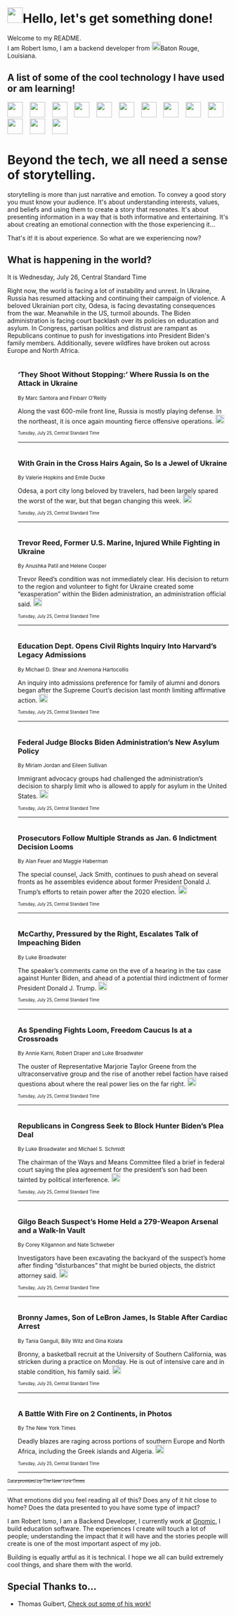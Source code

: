 <h1><img src="https://emojis.slackmojis.com/emojis/images/1643514375/3493/hot-coffee.gif?1643514375" width="35"/>Hello, let's get something done!</h1>

<p>Welcome to my README.<br/>
I am Robert Ismo, I am a backend developer from <img src="https://emojis.slackmojis.com/emojis/images/1638395689/50435/moulin_rouge.png?1638395689" width="20"/>Baton Rouge, Louisiana.</p>
<h2>A list of some of the cool technology I have used or am learning!</h2>
<p>
<img src="https://emojis.slackmojis.com/emojis/images/1643516091/21142/meow_bongotap.gif?1643516091" width="35" alt="">
<img src="https://img.shields.io/badge/Favorite%20Frontend%20Framework-SvelteKit-f83903" alt="">
<img src="https://img.shields.io/badge/Second%20Favorite-Vue-40b581" alt="">
<img src="https://img.shields.io/badge/Most%20Used%20Runtime-Nodejs-78b061" alt="">
<img src="https://emojis.slackmojis.com/emojis/images/1643517416/34482/fire.gif?1643517416" width="35" alt="">
<img src="https://img.shields.io/badge/Javascript%20But%20Better-Typescript-0078ca" alt="">
<img src="https://img.shields.io/badge/Favorite%20Language-Elixir-3e244d" alt="">
<img src="https://img.shields.io/badge/Containerize%20Everything-Docker-6ac9ef" alt="">
<img src="https://emojis.slackmojis.com/emojis/images/1643514596/5999/meow_party.gif?1643514596" width="35" alt="">
<img src="https://img.shields.io/badge/API%20Love%20Language-Graphql-de32a5" alt="">
<img src="https://img.shields.io/badge/Our%20Favorite%20Version%20Controller-Git-e94f33" alt="">
<img src="https://img.shields.io/badge/Favorite%20Database-Redis-d42d1d" alt="">
<img src="https://emojis.slackmojis.com/emojis/images/1643514559/5584/deployparrot.gif?1643514559" width="35" alt="">
<img src="https://img.shields.io/badge/Container%20Interstate-RabbitMQ-f66200" alt="">
<img src="https://img.shields.io/badge/Gotta%20Learn-Kubernetes-316adf" alt="">
<img src="https://img.shields.io/badge/Really%20Mature%20Now-WASM-654fef" alt="">
<img src="https://emojis.slackmojis.com/emojis/images/1666642497/61942/dance_vibe.gif?1666642497" width="35" alt="">
<img src="https://img.shields.io/badge/For%20My%20M1-ARM64-657d96" alt="">
<img src="https://img.shields.io/badge/Loving%20This%20So%20Much-TailwindCSS-17bcb5" alt="">
<img src="https://img.shields.io/badge/Cool%20Build%20Tool-Vite-f9cb24" alt="">
<img src="https://emojis.slackmojis.com/emojis/images/1669231376/62819/working-on-it.gif?1669231376" width="35" alt="">
<img src="https://img.shields.io/badge/Fun%20and%20Easy%20Database-MongoDB-5f8c49" alt="">
<img src="https://img.shields.io/badge/JS%20Life%20Support-NPM-c73737" alt="">
<img src="https://img.shields.io/badge/I%20Liked%20It-DynamoDB-0073b9" alt="">
<img src="https://emojis.slackmojis.com/emojis/images/1643514045/46/question.gif?1643514045" width="35" alt="">
<img src="https://img.shields.io/badge/cool-React-60d6f9" alt="">
<img src="https://img.shields.io/badge/Future%20Big%20Project-Lambda-f37e00" alt="">
<img src="https://img.shields.io/badge/NPM%20But%20Better-PNPM-f1aa07" alt="">
<img src="https://emojis.slackmojis.com/emojis/images/1643514943/9662/fbwow.gif?1643514943" width="35" alt="">
<img src="https://img.shields.io/badge/First%20Language-C-662079" alt="">
<img src="https://img.shields.io/badge/Where%20I%20Deploy%20Frontend-Vercel-000000" alt="">
<img src="https://img.shields.io/badge/Who%20Does%20not%20Want%20an%20App-Swift-f9492a" alt="">
<img src="https://emojis.slackmojis.com/emojis/images/1643514058/151/javascript.png?1643514058" width="35" alt="">
<img src="https://img.shields.io/badge/cool-Python-fbd542" alt="">
<img src="https://img.shields.io/badge/Favorite%20Something-Stripe-656cdc" alt="">
<img src="https://img.shields.io/badge/Of%20Course-HTML5-ed6327" alt="">
<img src="https://emojis.slackmojis.com/emojis/images/1660415405/60731/bomb.gif?1660415405" width="35" alt="">
<img src="https://img.shields.io/badge/hate-CSS-2964ec" alt="">
<img src="https://img.shields.io/badge/Learning-CircleCI-141215" alt="">
<img src="https://img.shields.io/badge/Learning-Rust-fbbb3b" alt="">
<img src="https://emojis.slackmojis.com/emojis/images/1660415397/60712/writing-hand.gif?1660415397" width="35" alt="">
<img src="https://img.shields.io/badge/Dev%20Browser%20of%20Choice-Firefox-cc4e26" alt="">
<img src="https://img.shields.io/badge/Recoverying%20From%20Windows-UNIX-1781e3" alt="">
<img src="https://img.shields.io/badge/LOVE-LogSeq-90c1c2" alt="">
<img src="https://emojis.slackmojis.com/emojis/images/1643514066/223/kirby.gif?1643514066" width="35" alt="">
<img src="https://img.shields.io/badge/Daily%20Driver-MacOS-e6e6e8" alt="">
<img src="https://img.shields.io/badge/Git%20Server-Github-000000" alt="">
<img src="https://img.shields.io/badge/enjoyable-EC2-f17428" alt="">
<img src="https://emojis.slackmojis.com/emojis/images/1643514239/2069/excited.gif?1643514239" width="35" alt="">
</p>
<h1>Beyond the tech, we all need a sense of storytelling.</h1>
<p>storytelling is more than just narrative and emotion. To convey a good story you must know your audience. It's about understanding interests, values, and beliefs and using them to create a story that resonates. It's about presenting information in a way that is both informative and entertaining. It's about creating an emotional connection with the those experiencing it...</p>
<p>That's it! it is about experience. So what are we experiencing now?</p>
<h2>What is happening in the world?</h2>
<p>It is Wednesday, July 26, Central Standard Time</p>
<p>
Right now, the world is facing a lot of instability and unrest. In Ukraine, Russia has resumed attacking and continuing their campaign of violence. A beloved Ukrainian port city, Odesa, is facing devastating consequences from the war. Meanwhile in the US, turmoil abounds. The Biden administration is facing court backlash over its policies on education and asylum. In Congress, partisan politics and distrust are rampant as Republicans continue to push for investigations into President Biden&#39;s family members. Additionally, severe wildfires have broken out across Europe and North Africa.</p>
<ol>
<img src="https://img.shields.io/badge/-world-blue" alt="">
<h3>‘They Shoot Without Stopping:’ Where Russia Is on the Attack in Ukraine</h3>
<sub>By Marc Santora and Finbarr O’Reilly</sub>
<p>Along the vast 600-mile front line, Russia is mostly playing defense. In the northeast, it is once again mounting fierce offensive operations.  <a href="https://nyti.ms/3YcafEi"><img src="https://developer.nytimes.com/files/poweredby_nytimes_30b.png?v=1583354208352" height="20"></a></p>
<sub><sub>Tuesday, July 25, Central Standard Time</sub></sub>
<hr/>
<img src="https://img.shields.io/badge/-world-blue" alt="">
<h3>With Grain in the Cross Hairs Again, So Is a Jewel of Ukraine</h3>
<sub>By Valerie Hopkins and Emile Ducke</sub>
<p>Odesa, a port city long beloved by travelers, had been largely spared the worst of the war, but that began changing this week.  <a href="https://nyti.ms/3KepVBc"><img src="https://developer.nytimes.com/files/poweredby_nytimes_30b.png?v=1583354208352" height="20"></a></p>
<sub><sub>Tuesday, July 25, Central Standard Time</sub></sub>
<hr/>
<img src="https://img.shields.io/badge/-world-blue" alt="">
<h3>Trevor Reed, Former U.S. Marine, Injured While Fighting in Ukraine</h3>
<sub>By Anushka Patil and Helene Cooper</sub>
<p>Trevor Reed’s condition was not immediately clear. His decision to return to the region and volunteer to fight for Ukraine created some “exasperation” within the Biden administration, an administration official said.  <a href="https://nyti.ms/44JkiTC"><img src="https://developer.nytimes.com/files/poweredby_nytimes_30b.png?v=1583354208352" height="20"></a></p>
<sub><sub>Tuesday, July 25, Central Standard Time</sub></sub>
<hr/>
<img src="https://img.shields.io/badge/-us-blue" alt="">
<h3>Education Dept. Opens Civil Rights Inquiry Into Harvard’s Legacy Admissions</h3>
<sub>By Michael D. Shear and Anemona Hartocollis</sub>
<p>An inquiry into admissions preference for family of alumni and donors began after the Supreme Court’s decision last month limiting affirmative action.  <a href="https://nyti.ms/475LGg7"><img src="https://developer.nytimes.com/files/poweredby_nytimes_30b.png?v=1583354208352" height="20"></a></p>
<sub><sub>Tuesday, July 25, Central Standard Time</sub></sub>
<hr/>
<img src="https://img.shields.io/badge/-us-blue" alt="">
<h3>Federal Judge Blocks Biden Administration’s New Asylum Policy</h3>
<sub>By Miriam Jordan and Eileen Sullivan</sub>
<p>Immigrant advocacy groups had challenged the administration’s decision to sharply limit who is allowed to apply for asylum in the United States.  <a href="https://nyti.ms/3rNtw2M"><img src="https://developer.nytimes.com/files/poweredby_nytimes_30b.png?v=1583354208352" height="20"></a></p>
<sub><sub>Tuesday, July 25, Central Standard Time</sub></sub>
<hr/>
<img src="https://img.shields.io/badge/-us-blue" alt="">
<h3>Prosecutors Follow Multiple Strands as Jan. 6 Indictment Decision Looms</h3>
<sub>By Alan Feuer and Maggie Haberman</sub>
<p>The special counsel, Jack Smith, continues to push ahead on several fronts as he assembles evidence about former President Donald J. Trump’s efforts to retain power after the 2020 election.  <a href="https://nyti.ms/3rLpcB7"><img src="https://developer.nytimes.com/files/poweredby_nytimes_30b.png?v=1583354208352" height="20"></a></p>
<sub><sub>Tuesday, July 25, Central Standard Time</sub></sub>
<hr/>
<img src="https://img.shields.io/badge/-us-blue" alt="">
<h3>McCarthy, Pressured by the Right, Escalates Talk of Impeaching Biden</h3>
<sub>By Luke Broadwater</sub>
<p>The speaker’s comments came on the eve of a hearing in the tax case against Hunter Biden, and ahead of a potential third indictment of former President Donald J. Trump.  <a href="https://nyti.ms/44ScX3Q"><img src="https://developer.nytimes.com/files/poweredby_nytimes_30b.png?v=1583354208352" height="20"></a></p>
<sub><sub>Tuesday, July 25, Central Standard Time</sub></sub>
<hr/>
<img src="https://img.shields.io/badge/-us-blue" alt="">
<h3>As Spending Fights Loom, Freedom Caucus Is at a Crossroads</h3>
<sub>By Annie Karni, Robert Draper and Luke Broadwater</sub>
<p>The ouster of Representative Marjorie Taylor Greene from the ultraconservative group and the rise of another rebel faction have raised questions about where the real power lies on the far right.  <a href="https://nyti.ms/43IOpJE"><img src="https://developer.nytimes.com/files/poweredby_nytimes_30b.png?v=1583354208352" height="20"></a></p>
<sub><sub>Tuesday, July 25, Central Standard Time</sub></sub>
<hr/>
<img src="https://img.shields.io/badge/-us-blue" alt="">
<h3>Republicans in Congress Seek to Block Hunter Biden’s Plea Deal</h3>
<sub>By Luke Broadwater and Michael S. Schmidt</sub>
<p>The chairman of the Ways and Means Committee filed a brief in federal court saying the plea agreement for the president’s son had been tainted by political interference.  <a href="https://nyti.ms/3OvAdPR"><img src="https://developer.nytimes.com/files/poweredby_nytimes_30b.png?v=1583354208352" height="20"></a></p>
<sub><sub>Tuesday, July 25, Central Standard Time</sub></sub>
<hr/>
<img src="https://img.shields.io/badge/-nyregion-blue" alt="">
<h3>Gilgo Beach Suspect’s Home Held a 279-Weapon Arsenal and a Walk-In Vault</h3>
<sub>By Corey Kilgannon and Nate Schweber</sub>
<p>Investigators have been excavating the backyard of the suspect’s home after finding “disturbances” that might be buried objects, the district attorney said.  <a href="https://nyti.ms/3KdFbOs"><img src="https://developer.nytimes.com/files/poweredby_nytimes_30b.png?v=1583354208352" height="20"></a></p>
<sub><sub>Tuesday, July 25, Central Standard Time</sub></sub>
<hr/>
<img src="https://img.shields.io/badge/-sports-blue" alt="">
<h3>Bronny James, Son of LeBron James, Is Stable After Cardiac Arrest</h3>
<sub>By Tania Ganguli, Billy Witz and Gina Kolata</sub>
<p>Bronny, a basketball recruit at the University of Southern California, was stricken during a practice on Monday. He is out of intensive care and in stable condition, his family said.  <a href="https://nyti.ms/3Or5P9d"><img src="https://developer.nytimes.com/files/poweredby_nytimes_30b.png?v=1583354208352" height="20"></a></p>
<sub><sub>Tuesday, July 25, Central Standard Time</sub></sub>
<hr/>
<img src="https://img.shields.io/badge/-world-blue" alt="">
<h3>A Battle With Fire on 2 Continents, in Photos</h3>
<sub>By The New York Times</sub>
<p>Deadly blazes are raging across portions of southern Europe and North Africa, including the Greek islands and Algeria.  <a href="https://nyti.ms/43I07UX"><img src="https://developer.nytimes.com/files/poweredby_nytimes_30b.png?v=1583354208352" height="20"></a></p>
<sub><sub>Tuesday, July 25, Central Standard Time</sub></sub>
<hr/>
</ol>
<a href="https://developer.nytimes.com"><sub><sub>Data provided by The New York Times</sub></sub></a>
<hr/>
<p>What emotions did you feel reading all of this? Does any of it hit close to home? Does the data presented to you have some type of impact?</p>
<p>I am Robert Ismo, I am a Backend Developer, I currently work at <a href="https://gnomic.education/">Gnomic</a>, I build education software. The experiences I create will touch a lot of people; understanding the impact that it will have and the stories people will create is one of the most important aspect of my job.</p>
<p>Building is equally artful as it is technical. I hope we all can build extremely cool things, and share them with the world.</p>
<h2>Special Thanks to...</h2>
<ul>
<li>Thomas Guibert, <a href="https://github.com/thmsgbrt/thmsgbrt">Check out some of his work!</a></li>
</ul>